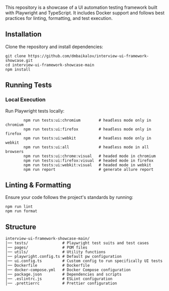 This repository is a showcase of a UI automation testing framework built with Playwright and TypeScript. It includes Docker support and follows best practices for linting, formatting, and test execution.

## Installation

Clone the repository and install dependencies:

```
git clone https://github.com/dmbaikalov/interview-ui-framework-showcase.git
cd interview-ui-framework-showcase-main
npm install
```

## Running Tests

### Local Execution

Run Playwright tests locally:

```
        npm run tests:ui:chromium        # headless mode only in chromium
        npm run tests:ui:firefox         # headless mode only in firefox
        npm run tests:ui:webkit          # headless mode only in webkit
        npm run tests:ui:all             # headless mode in all browsers
        npm run tests:ui:chrome:visual   # headed mode in chromium
        npm run tests:ui:firefox:visual  # headed mode in firefox
        npm run tests:ui:webkit:visual   # headed mode in webkit
        npm run report                   # generate allure report

```

## Linting & Formatting

Ensure your code follows the project's standards by running:

```
npm run lint
npm run format
```

## Structure

```
interview-ui-framework-showcase-main/
│── tests/               # Playwright test suits and test cases
│── pages/               # POM files
│── utils/               # Utility functions
│── playwright.config.ts # Default pw configuration
│── ui.config.ts         # Custom config to run specifically UI tests
│── Dockerfile           # Dockerfile
│── docker-compose.yml   # Docker Compose configuration
│── package.json         # Dependencies and scripts
│── .eslintrc.js         # ESLint configuration
│── .prettierrc          # Prettier configuration
```
